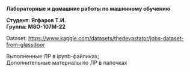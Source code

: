 **Лабораторные и домашние работы по машинному обучению**

**Студент: Ягфаров Т.И.  
Группа: М8О-107М-22**

Dataset: https://www.kaggle.com/datasets/thedevastator/jobs-dataset-from-glassdoor

Выполненные ЛР в ipynb-файликах;  
Дополнительные материалы по ЛР в папочках  
